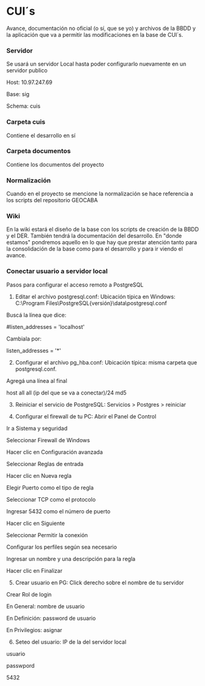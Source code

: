# CUI´s
Avance, documentación no oficial (o sí, que se yo) y archivos de la BBDD y la aplicación que va a permitir las modificaciones en la base de CUI´s.

### Servidor
Se usará un servidor Local hasta poder configurarlo nuevamente en un servidor publico

Host: 10.97.247.69

Base: sig

Schema: cuis

### Carpeta cuis
Contiene el desarrollo en sí

### Carpeta documentos
Contiene los documentos del proyecto

### Normalización
Cuando en el proyecto se mencione la normalización se hace referencia a los scripts del repositorio GEOCABA

### Wiki
En la wiki estará el diseño de la base con los scripts de creación de la BBDD y el DER. También tendrá la documentación del desarrollo. En "donde estamos" pondremos aquello en lo que hay que prestar atención tanto para la consolidación de la base como para el desarrollo y para ir viendo el avance.

### Conectar usuario a servidor local
Pasos para configurar el acceso remoto a PostgreSQL

1. Editar el archivo postgresql.conf:
Ubicación típica en Windows: C:\Program Files\PostgreSQL{versión}\data\postgresql.conf

Buscá la línea que dice:

#listen_addresses = 'localhost'

Cambiala por:

listen_addresses = '*'

2. Configurar el archivo pg_hba.conf:
Ubicación típica: misma carpeta que postgresql.conf.

Agregá una línea al final

host all all (ip del que se va a conectar)/24 md5

3. Reiniciar el servicio de PostgreSQL:
Servicios > Postgres > reiniciar

4. Configurar el firewall de tu PC:
Abrir el Panel de Control

Ir a Sistema y seguridad

Seleccionar Firewall de Windows

Hacer clic en Configuración avanzada

Seleccionar Reglas de entrada

Hacer clic en Nueva regla

Elegir Puerto como el tipo de regla

Seleccionar TCP como el protocolo

Ingresar 5432 como el número de puerto

Hacer clic en Siguiente

Seleccionar Permitir la conexión

Configurar los perfiles según sea necesario

Ingresar un nombre y una descripción para la regla

Hacer clic en Finalizar

5. Crear usuario en PG:
Click derecho sobre el nombre de tu servidor

Crear Rol de login

En General: nombre de usuario

En Definición: password de usuario

En Privilegios: asignar

6. Seteo del usuario:
IP de la del servidor local

usuario

passwpord

5432
